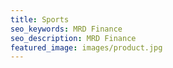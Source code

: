 ```yaml
---
title: Sports
seo_keywords: MRD Finance
seo_description: MRD Finance
featured_image: images/product.jpg
---
```

